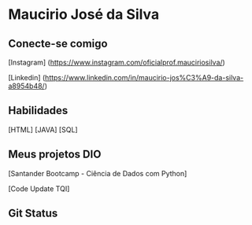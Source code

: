 # Maucirio José da Silva

## Conecte-se comigo
[Instagram] (https://www.instagram.com/oficialprof.mauciriosilva/)

[Linkedin] (https://www.linkedin.com/in/maucirio-jos%C3%A9-da-silva-a8954b48/)

## Habilidades
[HTML]
[JAVA]
[SQL] 

## Meus projetos DIO
[Santander Bootcamp - Ciência de Dados com Python]

[Code Update TQI]

## Git Status